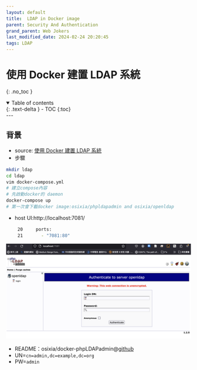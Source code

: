 ```yaml
---
layout: default
title:  LDAP in Docker image
parent: Security And Authentication
grand_parent: Web Jokers
last_modified_date: 2024-02-24 20:20:45
tags: LDAP
---
```


# 使用 Docker 建置 LDAP 系統
{: .no_toc }

<details open markdown="block">
  <summary>
    Table of contents
  </summary>
  {: .text-delta }
- TOC
{:toc}
</details>
---

## 背景

- source: [使用 Docker 建置 LDAP 系統](https://chrislee0728.medium.com/使用-docker-建置-ldap-系統-82370c53bc9f)
- 步驟

```bash
mkdir ldap
cd ldap
vim docker-compose.yml
# 建立compose內容
# 先啟動docker的 daemon
docker-compose up  
# 第一次會下載docker image:osixia/phpldapadmin and osixia/openldap
```

- host UI:http://localhost:7081/

  ```bash
   20     ports:
   21       - "7081:80"
  ```
![](../InternalDNS/phpLDAP.png)
- README：osixia/docker-phpLDAPadmin@[github](https://github.com/osixia/docker-phpLDAPadmin)
- UN=`cn=admin,dc=example,dc=org`
- PW=`admin`

